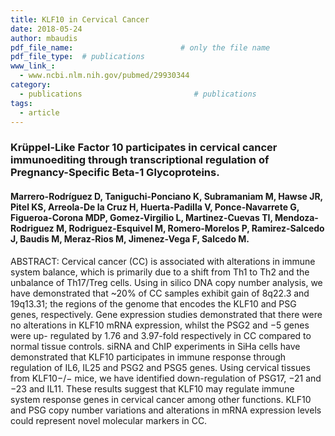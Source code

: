 ```yaml
---
title: KLF10 in Cervical Cancer
date: 2018-05-24
author: mbaudis
pdf_file_name:                        # only the file name
pdf_file_type:  # publications
www_link_:
  - www.ncbi.nlm.nih.gov/pubmed/29930344
category:
  - publications                         # publications
tags: 
  - article
---
```


### Krüppel-Like Factor 10 participates in cervical cancer immunoediting through transcriptional regulation of Pregnancy-Specific Beta-1 Glycoproteins.
#### Marrero-Rodríguez D, Taniguchi-Ponciano K, Subramaniam M, Hawse JR, Pitel KS, Arreola-De la Cruz H, Huerta-Padilla V, Ponce-Navarrete G, Figueroa-Corona MDP, Gomez-Virgilio L, Martinez-Cuevas TI, Mendoza-Rodriguez M, Rodriguez-Esquivel M, Romero-Morelos P, Ramirez-Salcedo J, Baudis M, Meraz-Rios M, Jimenez-Vega F, Salcedo M.


<!--more-->

ABSTRACT: Cervical cancer (CC) is associated with alterations in immune system balance, which is primarily due to
a shift from Th1 to Th2 and the unbalance of Th17/Treg cells. Using in silico DNA copy number analysis, we have demonstrated that ~20% of CC samples exhibit gain of 8q22.3 and 19q13.31; the regions of the genome that encodes the KLF10 and PSG genes, respectively. Gene expression studies demonstrated that there were no alterations in KLF10 mRNA expression, whilst the PSG2 and −5 genes were up- regulated by 1.76 and 3.97-fold respectively in CC compared to normal tissue controls. siRNA and ChIP experiments in SiHa cells have demonstrated that KLF10 participates in immune response through regulation of IL6, IL25 and PSG2 and PSG5 genes. Using cervical tissues from KLF10−/− mice, we have identified down-regulation of PSG17, −21 and −23 and IL11. These results suggest that KLF10 may regulate immune system response genes in cervical cancer among other functions. KLF10 and PSG copy number variations and alterations in mRNA expression levels could represent novel molecular markers in CC.
